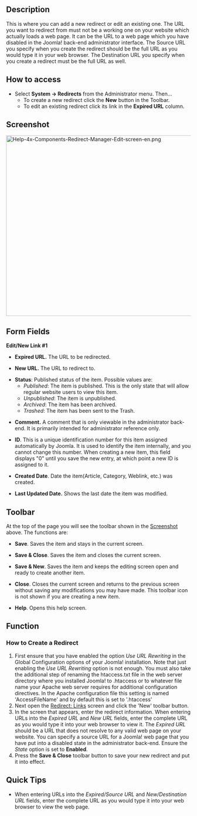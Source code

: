 <!-- Help4.x:Redirects:_New_or_Edit -->

## Description

This is where you can add a new redirect or edit an existing one. The
URL you want to redirect from must not be a working one on your website
which actually loads a web page. It can be the URL to a web page which
you have disabled in the Joomla! back-end administrator interface. The
Source URL you specify when you create the redirect should be the full
URL as you would type it in your web browser. The Destination URL you
specify when you create a redirect must be the full URL as well.

## How to access

- Select **System **→** Redirects** from the Administrator menu. Then...
  - To create a new redirect click the **New** button in the Toolbar.
  - To edit an existing redirect click its link in the **Expired URL**
    column.

## Screenshot

<img
src="https://docs.joomla.org/images/6/64/Help-4x-Components-Redirect-Manager-Edit-screen-en.png"
decoding="async" data-file-width="800" data-file-height="493"
width="800" height="493"
alt="Help-4x-Components-Redirect-Manager-Edit-screen-en.png" />

## Form Fields

**Edit/New Link \#1**

- **Expired URL.** The URL to be redirected.

<!-- -->

- **New URL.** The URL to redirect to.

<!-- -->

- **Status**: Published status of the item. Possible values are:
  - *Published*: The item is published. This is the only state that will
    allow regular website users to view this item.
  - *Unpublished*: The item is unpublished.
  - *Archived*: The item has been archived.
  - *Trashed*: The item has been sent to the Trash.

<!-- -->

- **Comment.** A comment that is only viewable in the administrator
  back-end. It is primarily intended for administrator reference only.

<!-- -->

- **ID**. This is a unique identification number for this item assigned
  automatically by Joomla. It is used to identify the item internally,
  and you cannot change this number. When creating a new item, this
  field displays "0" until you save the new entry, at which point a new
  ID is assigned to it.

<!-- -->

- **Created Date**. Date the item(Article, Category, Weblink, etc.) was
  created.

<!-- -->

- **Last Updated Date.** Shows the last date the item was modified.

## Toolbar

At the top of the page you will see the toolbar shown in the
[Screenshot](#Screenshot) above. The functions are:

- **Save**. Saves the item and stays in the current screen.

<!-- -->

- **Save & Close**. Saves the item and closes the current screen.

<!-- -->

- **Save & New**. Saves the item and keeps the editing screen open and
  ready to create another item.

<!-- -->

- **Close**. Closes the current screen and returns to the previous
  screen without saving any modifications you may have made. This
  toolbar icon is not shown if you are creating a new item.

<!-- -->

- **Help**. Opens this help screen.

## Function

### How to Create a Redirect

1.  First ensure that you have enabled the option *Use URL Rewriting* in
    the Global Configuration options of your Joomla! installation. Note
    that just enabling the *Use URL Rewriting* option is not enough. You
    must also take the additional step of renaming the htaccess.txt file
    in the web server directory where you installed Joomla! to .htaccess
    or to whatever file name your Apache web server requires for
    additional configuration directives. In the Apache configuration
    file this setting is named 'AccessFileName' and by default this is
    set to '.htaccess'
2.  Next open the
    <a href="https://docs.joomla.org/Help4.x:Components_Redirect_Manager/en"
    class="mw-redirect"
    title="Help4.x:Components Redirect Manager/en">Redirect: Links</a>
    screen and click the 'New' toolbar button.
3.  In the screen that appears, enter the redirect information. When
    entering URLs into the *Expired URL* and *New URL* fields, enter the
    complete URL as you would type it into your web browser to view it.
    The *Expired URL* should be a URL that does not resolve to any valid
    web page on your website. You can specify a source URL for a Joomla!
    web page that you have put into a disabled state in the
    administrator back-end. Ensure the *State* option is set to
    **Enabled**.
4.  Press the **Save & Close** toolbar button to save your new redirect
    and put it into effect.

## Quick Tips

- When entering URLs into the *Expired/Source URL* and *New/Destination
  URL* fields, enter the complete URL as you would type it into your web
  browser to view the web page.
